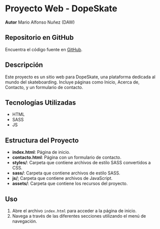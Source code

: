 # Proyecto Web - DopeSkate

**Autor** Mario Alfonso Nuñez (DAW)

## Repositorio en GitHub
Encuentra el código fuente en [GitHub](https://github.com/ManZaWeb/DIW_DWEC_TAREA_MARIO_ALFONSO.git).

## Descripción
Este proyecto es un sitio web para DopeSkate, una plataforma dedicada al mundo del skateboarding. Incluye páginas como Inicio, Acerca de, Contacto, y un formulario de contacto.

## Tecnologías Utilizadas
- HTML
- SASS
- JS

## Estructura del Proyecto
- **index.html**: Página de inicio.
- **contacto.html**: Página con un formulario de contacto.
- **styles/**: Carpeta que contiene archivos de estilo SASS convertidos a CSS.
- **sass/**: Carpeta que contiene archivos de estilo SASS.
- **js/**; Carpeta que contiene archivos de JavaScript.
- **assets/**: Carpeta que contiene los recursos del proyecto.

## Uso
1. Abre el archivo `index.html` para acceder a la página de inicio.
2. Navega a través de las diferentes secciones utilizando el menú de navegación.

